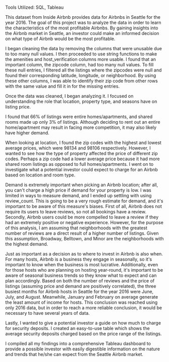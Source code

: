 Tools Utilized: SQL, Tableau


This dataset from Inside Airbnb provides data for Airbnbs in Seattle for the year 2016. The goal of this project was to analyze the data in order to learn the characteristics of the most profitable Airbnbs. By gaining insights into the Airbnb market in Seattle, an investor could make an informed decision on what type of Airbnb would be the most profitable.

I began cleaning the data by removing the columns that were unusable due to too many null values. I then proceeded to use string functions to make the amenities and host_verification columns more usable. I found that an important column, the zipcode column, had too many null values. To fill these null entries, I filtered all the listings where the zipcodes were null and found their corresponding latitude, longitude, or neighborhood. By using these other columns, I was able to identify their zip code from other rows with the same value and fill it in for the missing entries.

Once the data was cleaned, I began analyzing it. I focused on understanding the role that location, property type, and seasons have on listing price.

I found that 66% of listings were entire homes/apartments, and shared rooms made up only 3% of listings. Although deciding to rent out an entire home/apartment may result in facing more competition, it may also likely have higher demand.

When looking at location, I found the zip codes with the highest and lowest average prices, which were 98134 and 98106 respectively. However, I wanted to see how the type of property affected the price of different zip codes. Perhaps a zip code had a lower average price because it had more shared room listings as opposed to full homes/apartments. I went on to investigate what a potential investor could expect to charge for an Airbnb based on location and room type.

Demand is extremely important when picking an Airbnb location; after all, you can't charge a high price if demand for your property is low. I was limited in ways to measure demand, and I ended up settling with using review_count. This is going to be a very rough estimate for demand, and it's important to be aware of this measure's biases. First of all, Airbnb does not require its users to leave reviews, so not all bookings have a review. Secondly, Airbnb users could be more compelled to leave a review if they had an extremely positive or negative experience. However, for the purpose of this analysis, I am assuming that neighborhoods with the greatest number of reviews are a direct result of a higher number of listings. Given this assumption, Broadway, Belltown, and Minor are the neighborhoods with the highest demand.

Just as important as a decision as to where to invest in Airbnb is also when. For many hosts, Airbnb is a business they engage in seasonally, so it's important to know when the business is most lucrative. Additionally, even for those hosts who are planning on hosting year-round, it's important to be aware of seasonal business trends so they know what to expect and can plan accordingly. Based on both the number of reviews and the price of listings (assuming price and demand are positively correlated), the three busiest months for Airbnb hosts in Seattle for the year 2016 were June, July, and August. Meanwhile, January and February on average generate the least amount of income for hosts. This conclusion was reached using only 2016 data, but in order to reach a more reliable conclusion, it would be necessary to have several years of data.

Lastly, I wanted to give a potential investor a guide on how much to charge for security deposits. I created an easy-to-use table which shows the average security deposits charged based on the price range of the listings.

I compiled all my findings into a comprehensive Tableau dashboard to provide a possible investor with easily digestible information on the nature and trends that he/she can expect from the Seattle Airbnb market.




